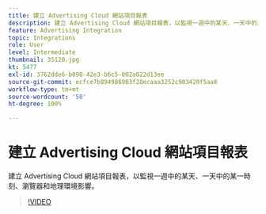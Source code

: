 ```yaml
---
title: 建立 Advertising Cloud 網站項目報表
description: 建立 Advertising Cloud 網站項目報表，以監視一週中的某天、一天中的某一時刻、瀏覽器和地理環境影響。
feature: Advertising Integration
topic: Integrations
role: User
level: Intermediate
thumbnail: 35120.jpg
kt: 5477
exl-id: 3762dde6-b090-42e3-b6c5-002a022d13ee
source-git-commit: ecfce7b894986903f28ecaaa3252c903420f5aa8
workflow-type: tm+mt
source-wordcount: '50'
ht-degree: 100%

---
```


# 建立 Advertising Cloud 網站項目報表

建立 Advertising Cloud 網站項目報表，以監視一週中的某天、一天中的某一時刻、瀏覽器和地理環境影響。

>[!VIDEO](https://video.tv.adobe.com/v/35120/?quality=12&learn=on)

